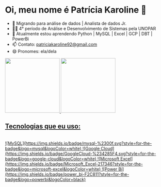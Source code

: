 # Oi, meu nome é Patrícia Karoline 🌷

- 🔭 Migrando para análise de dados | Analista de dados Jr.
- 🧑‍🎓 4° período de Análise e Desenvolvimento de Sistemas pela UNOPAR
- 🌱 Atualmente estou aprendendo Python | MySQL | Excel | GCP | DBT | PowerBi
- 📫 Contato: patriciakaroline92@gmail.com
- 😄 Pronomes: ela/dela

<div>
  <a href="https://github.com/spectreberelle">
  <img height="180em" src="https://github-readme-stats.vercel.app/api?username=spectrerebelle&show_icons=true&theme=monokai&include_all_commits=true&count_private=true"/>
  <img height="180em" src="https://github-readme-stats.vercel.app/api/top-langs/?username=spectrerebelle&layout=compact&langs_count=7&theme=monokai"/>
</div>

 ## Tecnologias que eu uso: 
<div style="display: inline_block"><br>
  ![MySQL](https://img.shields.io/badge/mysql-%2300f.svg?style=for-the-badge&logo=mysql&logoColor=white)
  ![Google Cloud](https://img.shields.io/badge/GoogleCloud-%234285F4.svg?style=for-the-badge&logo=google-cloud&logoColor=white)
  ![Microsoft Excel](https://img.shields.io/badge/Microsoft_Excel-217346?style=for-the-badge&logo=microsoft-excel&logoColor=white)
  ![Power Bi](https://img.shields.io/badge/power_bi-F2C811?style=for-the-badge&logo=powerbi&logoColor=black)
</div>
